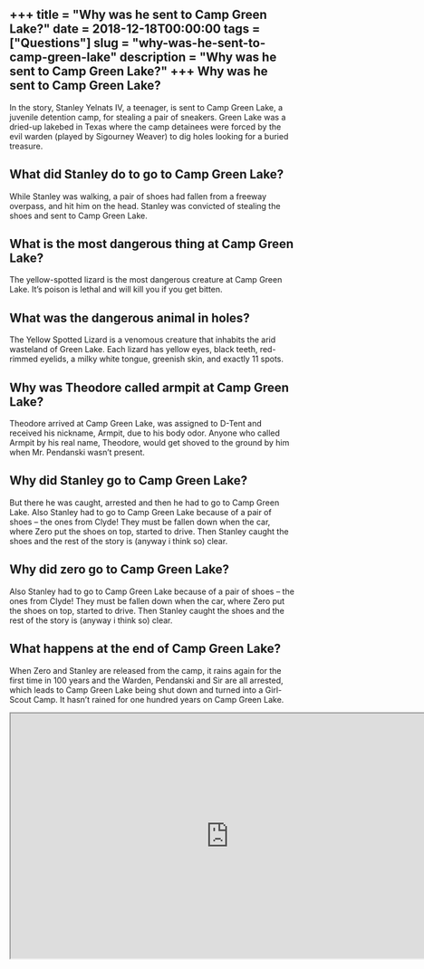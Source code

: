 +++
title = "Why was he sent to Camp Green Lake?"
date = 2018-12-18T00:00:00
tags = ["Questions"]
slug = "why-was-he-sent-to-camp-green-lake"
description = "Why was he sent to Camp Green Lake?"
+++
Why was he sent to Camp Green Lake?
-----------------------------------

In the story, Stanley Yelnats IV, a teenager, is sent to Camp Green Lake, a juvenile detention camp, for stealing a pair of sneakers. Green Lake was a dried-up lakebed in Texas where the camp detainees were forced by the evil warden (played by Sigourney Weaver) to dig holes looking for a buried treasure.

What did Stanley do to go to Camp Green Lake?
---------------------------------------------

While Stanley was walking, a pair of shoes had fallen from a freeway overpass, and hit him on the head. Stanley was convicted of stealing the shoes and sent to Camp Green Lake.

What is the most dangerous thing at Camp Green Lake?
----------------------------------------------------

The yellow-spotted lizard is the most dangerous creature at Camp Green Lake. It’s poison is lethal and will kill you if you get bitten.

What was the dangerous animal in holes?
---------------------------------------

The Yellow Spotted Lizard is a venomous creature that inhabits the arid wasteland of Green Lake. Each lizard has yellow eyes, black teeth, red-rimmed eyelids, a milky white tongue, greenish skin, and exactly 11 spots.

Why was Theodore called armpit at Camp Green Lake?
--------------------------------------------------

Theodore arrived at Camp Green Lake, was assigned to D-Tent and received his nickname, Armpit, due to his body odor. Anyone who called Armpit by his real name, Theodore, would get shoved to the ground by him when Mr. Pendanski wasn’t present.

Why did Stanley go to Camp Green Lake?
--------------------------------------

But there he was caught, arrested and then he had to go to Camp Green Lake. Also Stanley had to go to Camp Green Lake because of a pair of shoes – the ones from Clyde! They must be fallen down when the car, where Zero put the shoes on top, started to drive. Then Stanley caught the shoes and the rest of the story is (anyway i think so) clear.

Why did zero go to Camp Green Lake?
-----------------------------------

Also Stanley had to go to Camp Green Lake because of a pair of shoes – the ones from Clyde! They must be fallen down when the car, where Zero put the shoes on top, started to drive. Then Stanley caught the shoes and the rest of the story is (anyway i think so) clear.

What happens at the end of Camp Green Lake?
-------------------------------------------

When Zero and Stanley are released from the camp, it rains again for the first time in 100 years and the Warden, Pendanski and Sir are all arrested, which leads to Camp Green Lake being shut down and turned into a Girl-Scout Camp. It hasn’t rained for one hundred years on Camp Green Lake.

<iframe allow="accelerometer; autoplay; clipboard-write; encrypted-media; gyroscope; picture-in-picture" allowfullscreen="" class="__youtube_prefs__  epyt-is-override  no-lazyload" data-no-lazy="1" data-origheight="433" data-origwidth="770" data-skipgform_ajax_framebjll="" height="433" id="_ytid_81582" loading="lazy" src="https://www.youtube.com/embed/_2sqFN6UXp0?enablejsapi=1&autoplay=0&cc_load_policy=0&cc_lang_pref=&iv_load_policy=1&loop=0&modestbranding=0&rel=1&fs=1&playsinline=0&autohide=2&theme=dark&color=red&controls=1&" title="YouTube player" width="770"></iframe>